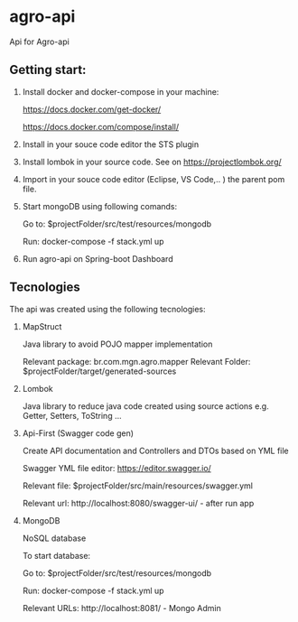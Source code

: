 agro-api
=========

Api for Agro-api

Getting start:
--------------

1. Install docker and docker-compose in your machine:
   
   https://docs.docker.com/get-docker/
   
   https://docs.docker.com/compose/install/

2. Install in your souce code editor the STS plugin
3. Install lombok in your source code. See on https://projectlombok.org/  
4. Import in your souce code editor (Eclipse, VS Code,.. ) the parent pom file.
5. Start mongoDB using following comands:

    Go to:
    $projectFolder/src/test/resources/mongodb

    Run:
    docker-compose -f stack.yml up

6. Run agro-api on Spring-boot Dashboard


Tecnologies
------------


The api was created using the following tecnologies:

1. MapStruct

    Java library to avoid POJO mapper implementation

    Relevant package: br.com.mgn.agro.mapper
    Relevant Folder: $projectFolder/target/generated-sources

2. Lombok
   
    Java library to reduce java code created using source actions e.g. Getter, Setters, ToString ...

3. Api-First (Swagger code gen)

    Create API documentation and Controllers and DTOs based on YML file

    Swagger YML file editor: https://editor.swagger.io/

    Relevant file: $projectFolder/src/main/resources/swagger.yml

    Relevant url: http://localhost:8080/swagger-ui/ - after run app

4. MongoDB

    NoSQL database

    To start database: 
    
    Go to:
    $projectFolder/src/test/resources/mongodb

    Run:
    docker-compose -f stack.yml up

    Relevant URLs: http://localhost:8081/ - Mongo Admin


